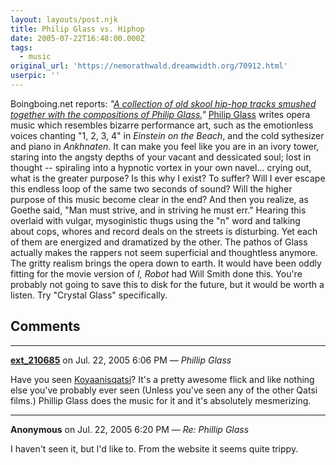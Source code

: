 ```yaml
---
layout: layouts/post.njk
title: Philip Glass vs. Hiphop
date: 2005-07-22T16:48:00.000Z
tags:
  - music
original_url: 'https://nemorathwald.dreamwidth.org/70912.html'
userpic: ''
---
```

Boingboing.net reports: _"[A collection of old skool hip-hop tracks smushed together with the compositions of Philip Glass.](http://www.djbc.net/glass/)"_ [Philip Glass](http://www.philipglass.com/) writes opera music which resembles bizarre performance art, such as the emotionless voices chanting "1, 2, 3, 4" in _Einstein on the Beach_, and the cold sythesizer and piano in _Ankhnaten_. It can make you feel like you are in an ivory tower, staring into the angsty depths of your vacant and dessicated soul; lost in thought -- spiraling into a hypnotic vortex in your own navel... crying out, what is the greater purpose? Is this why I exist? To suffer? Will I ever escape this endless loop of the same two seconds of sound? Will the higher purpose of this music become clear in the end? And then you realize, as Goethe said, "Man must strive, and in striving he must err." Hearing this overlaid with vulgar, mysoginistic thugs using the "n" word and talking about cops, whores and record deals on the streets is disturbing. Yet each of them are energized and dramatized by the other. The pathos of Glass actually makes the rappers not seem superficial and thoughtless anymore. The gritty realism brings the opera down to earth. It would have been oddly fitting for the movie version of _I, Robot_ had Will Smith done this. You're probably not going to save this to disk for the future, but it would be worth a listen. Try "Crystal Glass" specifically.

## Comments

---

**[ext_210685](https://www.dreamwidth.org/users/ext_210685)** on Jul. 22, 2005 6:06 PM — *Phillip Glass*

Have you seen [Koyaanisqatsi](http://www.koyaanisqatsi.org/)? It's a pretty awesome flick and like nothing else you've probably ever seen (Unless you've seen any of the other Qatsi films.) Phillip Glass does the music for it and it's absolutely mesmerizing.

---

**Anonymous** on Jul. 22, 2005 6:20 PM — *Re: Phillip Glass*

I haven't seen it, but I'd like to. From the website it seems quite trippy.
